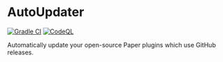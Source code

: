# AutoUpdater
[![Gradle CI](https://github.com/allinkdev/AutoUpdater/actions/workflows/gradle.yml/badge.svg)](https://github.com/allinkdev/AutoUpdater/actions/workflows/gradle.yml)
[![CodeQL](https://github.com/allinkdev/AutoUpdater/actions/workflows/codeql.yml/badge.svg)](https://github.com/allinkdev/AutoUpdater/actions/workflows/codeql.yml)

Automatically update your open-source Paper plugins which use GitHub releases.
